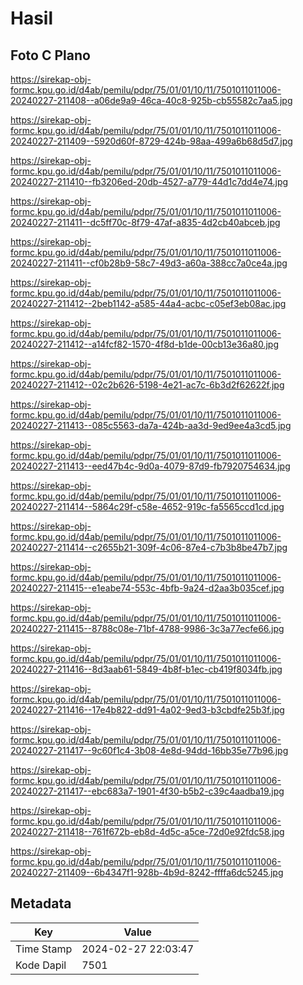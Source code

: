 # Hasil

## Foto C Plano

https://sirekap-obj-formc.kpu.go.id/d4ab/pemilu/pdpr/75/01/01/10/11/7501011011006-20240227-211408--a06de9a9-46ca-40c8-925b-cb55582c7aa5.jpg

https://sirekap-obj-formc.kpu.go.id/d4ab/pemilu/pdpr/75/01/01/10/11/7501011011006-20240227-211409--5920d60f-8729-424b-98aa-499a6b68d5d7.jpg

https://sirekap-obj-formc.kpu.go.id/d4ab/pemilu/pdpr/75/01/01/10/11/7501011011006-20240227-211410--fb3206ed-20db-4527-a779-44d1c7dd4e74.jpg

https://sirekap-obj-formc.kpu.go.id/d4ab/pemilu/pdpr/75/01/01/10/11/7501011011006-20240227-211411--dc5ff70c-8f79-47af-a835-4d2cb40abceb.jpg

https://sirekap-obj-formc.kpu.go.id/d4ab/pemilu/pdpr/75/01/01/10/11/7501011011006-20240227-211411--cf0b28b9-58c7-49d3-a60a-388cc7a0ce4a.jpg

https://sirekap-obj-formc.kpu.go.id/d4ab/pemilu/pdpr/75/01/01/10/11/7501011011006-20240227-211412--2beb1142-a585-44a4-acbc-c05ef3eb08ac.jpg

https://sirekap-obj-formc.kpu.go.id/d4ab/pemilu/pdpr/75/01/01/10/11/7501011011006-20240227-211412--a14fcf82-1570-4f8d-b1de-00cb13e36a80.jpg

https://sirekap-obj-formc.kpu.go.id/d4ab/pemilu/pdpr/75/01/01/10/11/7501011011006-20240227-211412--02c2b626-5198-4e21-ac7c-6b3d2f62622f.jpg

https://sirekap-obj-formc.kpu.go.id/d4ab/pemilu/pdpr/75/01/01/10/11/7501011011006-20240227-211413--085c5563-da7a-424b-aa3d-9ed9ee4a3cd5.jpg

https://sirekap-obj-formc.kpu.go.id/d4ab/pemilu/pdpr/75/01/01/10/11/7501011011006-20240227-211413--eed47b4c-9d0a-4079-87d9-fb7920754634.jpg

https://sirekap-obj-formc.kpu.go.id/d4ab/pemilu/pdpr/75/01/01/10/11/7501011011006-20240227-211414--5864c29f-c58e-4652-919c-fa5565ccd1cd.jpg

https://sirekap-obj-formc.kpu.go.id/d4ab/pemilu/pdpr/75/01/01/10/11/7501011011006-20240227-211414--c2655b21-309f-4c06-87e4-c7b3b8be47b7.jpg

https://sirekap-obj-formc.kpu.go.id/d4ab/pemilu/pdpr/75/01/01/10/11/7501011011006-20240227-211415--e1eabe74-553c-4bfb-9a24-d2aa3b035cef.jpg

https://sirekap-obj-formc.kpu.go.id/d4ab/pemilu/pdpr/75/01/01/10/11/7501011011006-20240227-211415--8788c08e-71bf-4788-9986-3c3a77ecfe66.jpg

https://sirekap-obj-formc.kpu.go.id/d4ab/pemilu/pdpr/75/01/01/10/11/7501011011006-20240227-211416--8d3aab61-5849-4b8f-b1ec-cb419f8034fb.jpg

https://sirekap-obj-formc.kpu.go.id/d4ab/pemilu/pdpr/75/01/01/10/11/7501011011006-20240227-211416--17e4b822-dd91-4a02-9ed3-b3cbdfe25b3f.jpg

https://sirekap-obj-formc.kpu.go.id/d4ab/pemilu/pdpr/75/01/01/10/11/7501011011006-20240227-211417--9c60f1c4-3b08-4e8d-94dd-16bb35e77b96.jpg

https://sirekap-obj-formc.kpu.go.id/d4ab/pemilu/pdpr/75/01/01/10/11/7501011011006-20240227-211417--ebc683a7-1901-4f30-b5b2-c39c4aadba19.jpg

https://sirekap-obj-formc.kpu.go.id/d4ab/pemilu/pdpr/75/01/01/10/11/7501011011006-20240227-211418--761f672b-eb8d-4d5c-a5ce-72d0e92fdc58.jpg

https://sirekap-obj-formc.kpu.go.id/d4ab/pemilu/pdpr/75/01/01/10/11/7501011011006-20240227-211409--6b4347f1-928b-4b9d-8242-ffffa6dc5245.jpg


## Metadata

| Key        | Value               |
| ---------- | ------------------- |
| Time Stamp | 2024-02-27 22:03:47 |
| Kode Dapil | 7501                |



